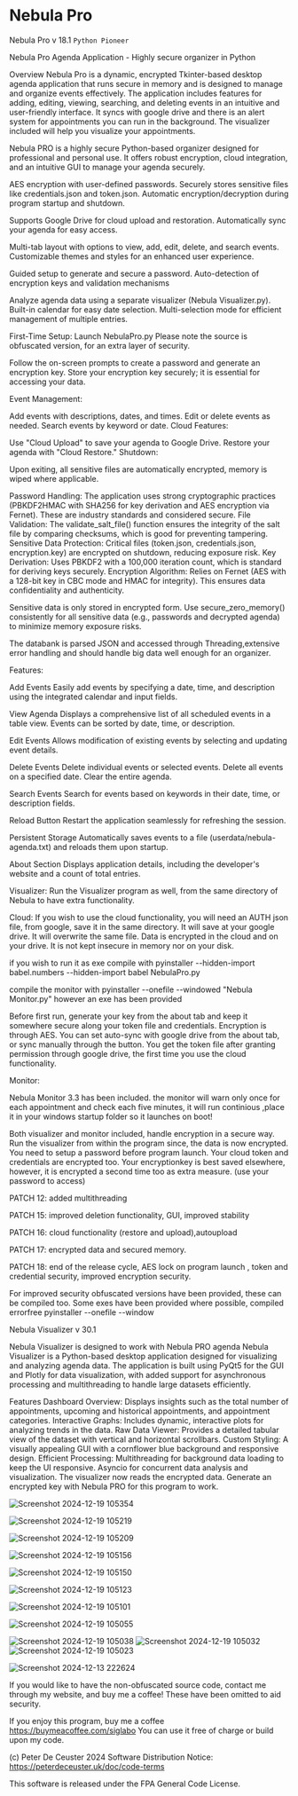 # Nebula Pro
Nebula Pro v 18.1 ` Python Pioneer ` 

 
Nebula Pro Agenda Application - Highly secure organizer in Python

Overview
Nebula Pro is a dynamic, encrypted Tkinter-based desktop agenda application that runs secure in memory and is designed to manage and organize events effectively.
The application includes features for adding, editing, viewing, searching, and deleting events in an intuitive and user-friendly interface.
It syncs with google drive and there is an alert system for appointments you can run in the background.
The visualizer included will help you visualize your appointments.

Nebula PRO is a highly secure Python-based organizer designed for professional and personal use. 
It offers robust encryption, cloud integration, and an intuitive GUI to manage your agenda securely.

AES encryption with user-defined passwords.
Securely stores sensitive files like credentials.json and token.json.
Automatic encryption/decryption during program startup and shutdown.

Supports Google Drive for cloud upload and restoration.
Automatically sync your agenda for easy access.

Multi-tab layout with options to view, add, edit, delete, and search events.
Customizable themes and styles for an enhanced user experience.

Guided setup to generate and secure a password.
Auto-detection of encryption keys and validation mechanisms

Analyze agenda data using a separate visualizer (Nebula Visualizer.py).
Built-in calendar for easy date selection.
Multi-selection mode for efficient management of multiple entries.


First-Time Setup: Launch NebulaPro.py Please note the source is obfuscated version, for an extra layer of security.

Follow the on-screen prompts to create a password and generate an encryption key.
Store your encryption key securely; it is essential for accessing your data.



Event Management:

Add events with descriptions, dates, and times.
Edit or delete events as needed.
Search events by keyword or date.
Cloud Features:

Use "Cloud Upload" to save your agenda to Google Drive.
Restore your agenda with "Cloud Restore."
Shutdown:

Upon exiting, all sensitive files are automatically encrypted, memory is wiped where applicable.



Password Handling: The application uses strong cryptographic practices (PBKDF2HMAC with SHA256 for key derivation and AES encryption via Fernet). 
These are industry standards and considered secure.
File Validation: The validate_salt_file() function ensures the integrity of the salt file by comparing checksums, which is good for preventing tampering.
Sensitive Data Protection: Critical files (token.json, credentials.json, encryption.key) are encrypted on shutdown, reducing exposure risk.
Key Derivation: Uses PBKDF2 with a 100,000 iteration count, which is standard for deriving keys securely.
Encryption Algorithm: Relies on Fernet (AES with a 128-bit key in CBC mode and HMAC for integrity). This ensures data confidentiality and authenticity.

Sensitive data is only stored in encrypted form.
Use secure_zero_memory() consistently for all sensitive data (e.g., passwords and decrypted agenda) to minimize memory exposure risks.

The databank is parsed JSON and accessed through Threading,extensive error handling and should handle big data well enough for an organizer.


Features:

Add Events
Easily add events by specifying a date, time, and description using the integrated calendar and input fields.

View Agenda
Displays a comprehensive list of all scheduled events in a table view. Events can be sorted by date, time, or description.

Edit Events
Allows modification of existing events by selecting and updating event details.

Delete Events
Delete individual events or selected events.
Delete all events on a specified date.
Clear the entire agenda.

Search Events
Search for events based on keywords in their date, time, or description fields.

Reload Button
Restart the application seamlessly for refreshing the session.

Persistent Storage
Automatically saves events to a file (userdata/nebula-agenda.txt) and reloads them upon startup.

About Section
Displays application details, including the developer's website and a count of total entries.

Visualizer:
Run the Visualizer program as well, from the same directory of Nebula to have extra functionality.

Cloud:
If you wish to use the cloud functionality, you will need an AUTH json file, from google, save it in the same directory.  It will save at your google drive.
It will overwrite the same file.
Data is encrypted in the cloud and on your drive. It is not kept insecure in memory nor on your disk.

if you wish to run it as exe 
compile with pyinstaller --hidden-import babel.numbers --hidden-import babel NebulaPro.py

compile the monitor with pyinstaller --onefile --windowed "Nebula Monitor.py"
however an exe has been provided



Before first run, generate your key from the about tab and keep it somewhere secure along your token file and credentials.  Encryption is through AES. 
You can set auto-sync with google drive from the about tab, or sync manually through the button. 
You get the token file after granting permission through google drive, the first time you use the cloud functionality.

 

Monitor:

Nebula Monitor 3.3 has been included.
the monitor will warn only once for each appointment and check each five minutes, it will run continious
,place it in your windows startup folder so it launches on boot!

Both visualizer and monitor included, handle encryption in a secure way. 
Run the visualizer from within the program since, the data is now encrypted. 
You need to setup a password before program launch. 
Your cloud token and credentials are encrypted too.
Your encryptionkey is best saved elsewhere, however, it is encrypted a second time too as extra measure. (use your password to access)
 
 PATCH 12: added multithreading
 
 PATCH 15: improved deletion functionality, GUI, improved stability
 
 PATCH 16: cloud functionality (restore and upload),autoupload
 
 PATCH 17: encrypted data and secured memory.    
 
 PATCH 18:  end of the release cycle, AES lock on program launch , token and credential security, improved encryption security.
 

For improved security obfuscated versions have been provided, these can be compiled too.  Some exes have been provided where possible, compiled errorfree
         pyinstaller --onefile --window
 


Nebula Visualizer v 30.1

Nebula Visualizer is designed to work with Nebula PRO agenda
Nebula Visualizer is a Python-based desktop application designed for visualizing and analyzing agenda data. The application is built using PyQt5 for the GUI and Plotly for data visualization, with added support for asynchronous processing and multithreading to handle large datasets efficiently.

Features
Dashboard Overview: Displays insights such as the total number of appointments, upcoming and historical appointments, and appointment categories.
Interactive Graphs: Includes dynamic, interactive plots for analyzing trends in the data.
Raw Data Viewer: Provides a detailed tabular view of the dataset with vertical and horizontal scrollbars.
Custom Styling: A visually appealing GUI with a cornflower blue background and responsive design.
Efficient Processing:
Multithreading for background data loading to keep the UI responsive.
Asyncio for concurrent data analysis and visualization.
The visualizer now reads the encrypted data.
Generate an encrypted key with Nebula PRO for this program to work.



![Screenshot 2024-12-19 105354](https://github.com/user-attachments/assets/55a2fef5-80f5-4b82-b924-722ea9cd2233)


![Screenshot 2024-12-19 105219](https://github.com/user-attachments/assets/dff3d1e0-653e-4a50-87e7-076505eeec6e)

![Screenshot 2024-12-19 105209](https://github.com/user-attachments/assets/0216635f-ff19-4339-93ac-28343425bcd9)

![Screenshot 2024-12-19 105156](https://github.com/user-attachments/assets/7b3fdd18-156c-434b-ba55-010e29f78e8b)

![Screenshot 2024-12-19 105150](https://github.com/user-attachments/assets/2de53f0d-023b-45c3-8587-5114874f5867)

![Screenshot 2024-12-19 105123](https://github.com/user-attachments/assets/cb9d741f-73b4-480a-81ab-f3dd8003564d)

![Screenshot 2024-12-19 105101](https://github.com/user-attachments/assets/ea58ab11-5ced-43db-a228-d7141061ec28)

![Screenshot 2024-12-19 105055](https://github.com/user-attachments/assets/165ba2c1-722c-4145-a3b8-d47997e38427)

![Screenshot 2024-12-19 105038](https://github.com/user-attachments/assets/5e630249-983a-4b8c-9d2c-bfd16da00ad7)
![Screenshot 2024-12-19 105032](https://github.com/user-attachments/assets/3ff40317-53b0-4ff2-adf3-7c050e020929)
![Screenshot 2024-12-19 105023](https://github.com/user-attachments/assets/3b1bb60d-3f66-4bfc-8fb3-f78c6eade51c)

 ![Screenshot 2024-12-13 222624](https://github.com/user-attachments/assets/a14af16e-b01f-4390-9214-887fc755e871)

If you would like to have the non-obfuscated source code, contact me through my website, and buy me a coffee!
These have been omitted to aid security. 
 
If you enjoy this program, buy me a coffee https://buymeacoffee.com/siglabo
You can use it free of charge or build upon my code. 
 
 
(c) Peter De Ceuster 2024
Software Distribution Notice: https://peterdeceuster.uk/doc/code-terms 

 
 

 

This software is released under the FPA General Code License.
 
   
  
